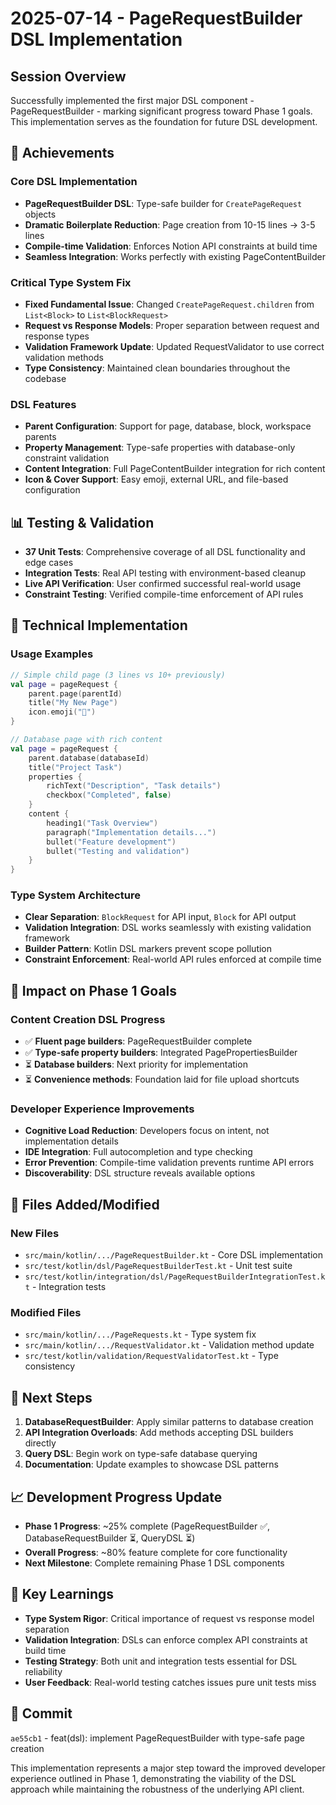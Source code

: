 # 2025-07-14 - PageRequestBuilder DSL Implementation

## Session Overview
Successfully implemented the first major DSL component - PageRequestBuilder - marking significant progress toward Phase 1 goals. This implementation serves as the foundation for future DSL development.

## 🎯 Achievements

### Core DSL Implementation
- **PageRequestBuilder DSL**: Type-safe builder for `CreatePageRequest` objects
- **Dramatic Boilerplate Reduction**: Page creation from 10-15 lines → 3-5 lines
- **Compile-time Validation**: Enforces Notion API constraints at build time
- **Seamless Integration**: Works perfectly with existing PageContentBuilder

### Critical Type System Fix
- **Fixed Fundamental Issue**: Changed `CreatePageRequest.children` from `List<Block>` to `List<BlockRequest>`
- **Request vs Response Models**: Proper separation between request and response types
- **Validation Framework Update**: Updated RequestValidator to use correct validation methods
- **Type Consistency**: Maintained clean boundaries throughout the codebase

### DSL Features
- **Parent Configuration**: Support for page, database, block, workspace parents
- **Property Management**: Type-safe properties with database-only constraint validation
- **Content Integration**: Full PageContentBuilder integration for rich content
- **Icon & Cover Support**: Easy emoji, external URL, and file-based configuration

## 📊 Testing & Validation
- **37 Unit Tests**: Comprehensive coverage of all DSL functionality and edge cases
- **Integration Tests**: Real API testing with environment-based cleanup
- **Live API Verification**: User confirmed successful real-world usage
- **Constraint Testing**: Verified compile-time enforcement of API rules

## 🔧 Technical Implementation

### Usage Examples
```kotlin
// Simple child page (3 lines vs 10+ previously)
val page = pageRequest {
    parent.page(parentId)
    title("My New Page")
    icon.emoji("📄")
}

// Database page with rich content
val page = pageRequest {
    parent.database(databaseId)
    title("Project Task")
    properties {
        richText("Description", "Task details")
        checkbox("Completed", false)
    }
    content {
        heading1("Task Overview")
        paragraph("Implementation details...")
        bullet("Feature development")
        bullet("Testing and validation")
    }
}
```

### Type System Architecture
- **Clear Separation**: `BlockRequest` for API input, `Block` for API output
- **Validation Integration**: DSL works seamlessly with existing validation framework
- **Builder Pattern**: Kotlin DSL markers prevent scope pollution
- **Constraint Enforcement**: Real-world API rules enforced at compile time

## 🚀 Impact on Phase 1 Goals

### Content Creation DSL Progress
- ✅ **Fluent page builders**: PageRequestBuilder complete
- ✅ **Type-safe property builders**: Integrated PagePropertiesBuilder
- ⏳ **Database builders**: Next priority for implementation
- ⏳ **Convenience methods**: Foundation laid for file upload shortcuts

### Developer Experience Improvements
- **Cognitive Load Reduction**: Developers focus on intent, not implementation details
- **IDE Integration**: Full autocompletion and type checking
- **Error Prevention**: Compile-time validation prevents runtime API errors
- **Discoverability**: DSL structure reveals available options

## 📁 Files Added/Modified

### New Files
- `src/main/kotlin/.../PageRequestBuilder.kt` - Core DSL implementation
- `src/test/kotlin/dsl/PageRequestBuilderTest.kt` - Unit test suite
- `src/test/kotlin/integration/dsl/PageRequestBuilderIntegrationTest.kt` - Integration tests

### Modified Files
- `src/main/kotlin/.../PageRequests.kt` - Type system fix
- `src/main/kotlin/.../RequestValidator.kt` - Validation method update
- `src/test/kotlin/validation/RequestValidatorTest.kt` - Type consistency

## 🔄 Next Steps
1. **DatabaseRequestBuilder**: Apply similar patterns to database creation
2. **API Integration Overloads**: Add methods accepting DSL builders directly
3. **Query DSL**: Begin work on type-safe database querying
4. **Documentation**: Update examples to showcase DSL patterns

## 📈 Development Progress Update
- **Phase 1 Progress**: ~25% complete (PageRequestBuilder ✅, DatabaseRequestBuilder ⏳, QueryDSL ⏳)
- **Overall Progress**: ~80% feature complete for core functionality
- **Next Milestone**: Complete remaining Phase 1 DSL components

## 🎯 Key Learnings
- **Type System Rigor**: Critical importance of request vs response model separation
- **Validation Integration**: DSLs can enforce complex API constraints at build time
- **Testing Strategy**: Both unit and integration tests essential for DSL reliability
- **User Feedback**: Real-world testing catches issues pure unit tests miss

## 💾 Commit
`ae55cb1` - feat(dsl): implement PageRequestBuilder with type-safe page creation

This implementation represents a major step toward the improved developer experience outlined in Phase 1, demonstrating the viability of the DSL approach while maintaining the robustness of the underlying API client.